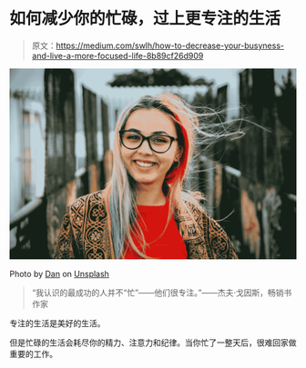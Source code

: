 # 如何减少你的忙碌，过上更专注的生活

> 原文：<https://medium.com/swlh/how-to-decrease-your-busyness-and-live-a-more-focused-life-8b89cf26d909>

![](img/9d0a5490a71e81ea02e0c705369c142e.png)

Photo by [Dan](https://unsplash.com/@dann?utm_source=medium&utm_medium=referral) on [Unsplash](https://unsplash.com?utm_source=medium&utm_medium=referral)

> “我认识的最成功的人并不“忙”——他们很专注。”——杰夫·戈因斯，畅销书作家

专注的生活是美好的生活。

但是忙碌的生活会耗尽你的精力、注意力和纪律。当你忙了一整天后，很难回家做重要的工作。